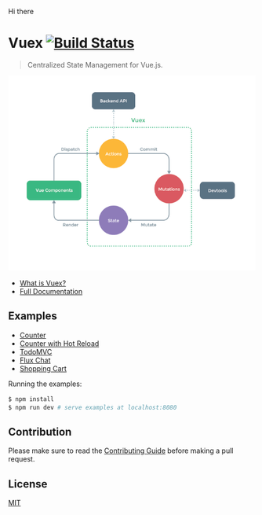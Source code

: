Hi there

# Vuex [![Build Status](https://circleci.com/gh/vuejs/vuex/tree/dev.png?style=shield)](https://circleci.com/gh/vuejs/vuex)

> Centralized State Management for Vue.js.

<p align="center">
  <img width="700px" src="https://raw.githubusercontent.com/vuejs/vuex/dev/docs/.vuepress/public/vuex.png">
</p>

- [What is Vuex?](https://vuex.vuejs.org/)
- [Full Documentation](http://vuex.vuejs.org/)

## Examples

- [Counter](https://github.com/vuejs/vuex/tree/dev/examples/counter)
- [Counter with Hot Reload](https://github.com/vuejs/vuex/tree/dev/examples/counter-hot)
- [TodoMVC](https://github.com/vuejs/vuex/tree/dev/examples/todomvc)
- [Flux Chat](https://github.com/vuejs/vuex/tree/dev/examples/chat)
- [Shopping Cart](https://github.com/vuejs/vuex/tree/dev/examples/shopping-cart)

Running the examples:

``` bash
$ npm install
$ npm run dev # serve examples at localhost:8080
```

## Contribution

Please make sure to read the [Contributing Guide](https://github.com/vuejs/vuex/blob/dev/.github/contributing.md) before making a pull request.

## License

[MIT](http://opensource.org/licenses/MIT)

